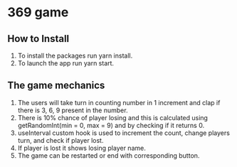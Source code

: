 # 369 game
## How to Install
1. To install the packages run yarn install.
2. To launch the app run yarn start.

## The game mechanics
1. The users will take turn in counting number in 1 increment and clap if there is 3, 6, 9 present in the number.
2. There is 10% chance of player losing and this is calculated using getRandomInt(min = 0, max = 9) and by checking if it returns 0.
3. useInterval custom hook is used to increment the count, change players turn, and check if player lost.
4. If player is lost it shows losing player name.
5. The game can be restarted or end with corresponding button.
